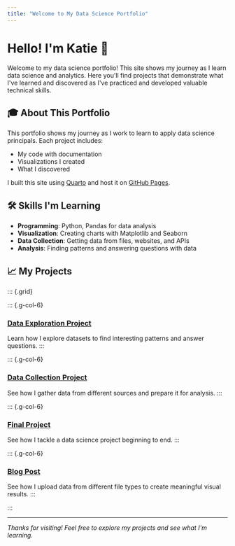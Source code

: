 ```yaml
---
title: "Welcome to My Data Science Portfolio"
---
```


# Hello! I'm Katie 👋

Welcome to my data science portfolio! This site shows my journey as I learn data science and analytics. Here you'll find projects that demonstrate what I've learned and discovered as I've practiced and developed valuable technical skills.

## 🎓 About This Portfolio

This portfolio shows my journey as I work to learn to apply data science principals. Each project includes:

- My code with documentation
- Visualizations I created
- What I discovered

I built this site using [Quarto](https://quarto.org/) and host it on [GitHub Pages](https://pages.github.com/).

## 🛠️ Skills I'm Learning

- **Programming**: Python, Pandas for data analysis
- **Visualization**: Creating charts with Matplotlib and Seaborn
- **Data Collection**: Getting data from files, websites, and APIs
- **Analysis**: Finding patterns and answering questions with data

## 📈 My Projects

::: {.grid}

::: {.g-col-6}
### [Data Exploration Project](projects/eda.qmd)
Learn how I explore datasets to find interesting patterns and answer questions.
:::

::: {.g-col-6}
### [Data Collection Project](projects/data-acquisition.qmd)
See how I gather data from different sources and prepare it for analysis.
:::

::: {.g-col-6}
### [Final Project](projects/final-project.qmd)
See how I tackle a data science project beginning to end.
:::

::: {.g-col-6}
### [Blog Post](projects/blogpost.qmd)
See how I upload data from different file types to create meaningful visual results.
:::

:::

---

*Thanks for visiting! Feel free to explore my projects and see what I'm learning.*

[def]: katie.png